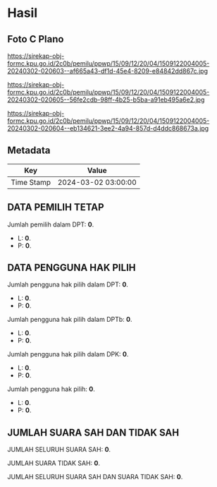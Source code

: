 # Hasil

## Foto C Plano

https://sirekap-obj-formc.kpu.go.id/2c0b/pemilu/ppwp/15/09/12/20/04/1509122004005-20240302-020603--af665a43-df1d-45e4-8209-e84842dd867c.jpg

https://sirekap-obj-formc.kpu.go.id/2c0b/pemilu/ppwp/15/09/12/20/04/1509122004005-20240302-020605--56fe2cdb-98ff-4b25-b5ba-a91eb495a6e2.jpg

https://sirekap-obj-formc.kpu.go.id/2c0b/pemilu/ppwp/15/09/12/20/04/1509122004005-20240302-020604--eb134621-3ee2-4a94-857d-d4ddc868673a.jpg


## Metadata

| Key        | Value               |
| ---------- | ------------------- |
| Time Stamp | 2024-03-02 03:00:00 |


## DATA PEMILIH TETAP

Jumlah pemilih dalam DPT: **0**.
 * L: **0**.
 * P: **0**.

## DATA PENGGUNA HAK PILIH

Jumlah pengguna hak pilih dalam DPT: **0**.
 * L: **0**.
 * P: **0**.

Jumlah pengguna hak pilih dalam DPTb: **0**.
 * L: **0**.
 * P: **0**.

Jumlah pengguna hak pilih dalam DPK: **0**.
 * L: **0**.
 * P: **0**.

Jumlah pengguna hak pilih: **0**.
 * L: **0**.
 * P: **0**.

## JUMLAH SUARA SAH DAN TIDAK SAH

JUMLAH SELURUH SUARA SAH: **0**.

JUMLAH SUARA TIDAK SAH: **0**.

JUMLAH SELURUH SUARA SAH DAN SUARA TIDAK SAH: **0**.


